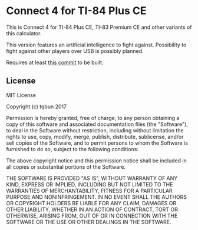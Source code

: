 # Connect 4 for TI-84 Plus CE

This is Connect 4 for TI-84 Plus CE, TI-83 Premium CE and other variants of this calculator.

This version features an artificial intelligence to fight against. Possibility to fight against other players over USB is possibly planned.

Requires at least [this commit](https://github.com/CE-Programming/toolchain/commit/faf09e1471c52ad3ec282703ccc920ee28f937df) to be built.

## License

MIT License

Copyright (c) tqbun 2017

Permission is hereby granted, free of charge, to any person obtaining a copy
of this software and associated documentation files (the "Software"), to deal
in the Software without restriction, including without limitation the rights
to use, copy, modify, merge, publish, distribute, sublicense, and/or sell
copies of the Software, and to permit persons to whom the Software is
furnished to do so, subject to the following conditions:

The above copyright notice and this permission notice shall be included in all
copies or substantial portions of the Software.

THE SOFTWARE IS PROVIDED "AS IS", WITHOUT WARRANTY OF ANY KIND, EXPRESS OR
IMPLIED, INCLUDING BUT NOT LIMITED TO THE WARRANTIES OF MERCHANTABILITY,
FITNESS FOR A PARTICULAR PURPOSE AND NONINFRINGEMENT. IN NO EVENT SHALL THE
AUTHORS OR COPYRIGHT HOLDERS BE LIABLE FOR ANY CLAIM, DAMAGES OR OTHER
LIABILITY, WHETHER IN AN ACTION OF CONTRACT, TORT OR OTHERWISE, ARISING FROM,
OUT OF OR IN CONNECTION WITH THE SOFTWARE OR THE USE OR OTHER DEALINGS IN THE
SOFTWARE.
